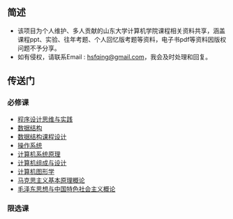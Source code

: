 ## 简述

* 该项目为个人维护、多人贡献的山东大学计算机学院课程相关资料共享，涵盖课程ppt、实验、往年考题、个人回忆版考题等资料，电子书pdf等资料因版权问题不予分享。
* 如有侵权，请联系Email : hsfqing@gmail.com，我会及时处理和回复。

## 传送门

### 必修课

* [程序设计思维与实践](https://github.com/J1aM1ng/ACMpractice)
* [数据结构](./数据结构)
* [数据结构课程设计](https://github.com/J1aM1ng/DS-courseDesign)
* [操作系统](./操作系统OS)
* [计算机系统原理](./计算机系统原理)
* [计算机组成与设计](./计算机组成与设计)
* [计算机图形学](./计算机图形学)
* [马克思主义基本原理概论](./马克思主义基本原理概论)
* [毛泽东思想与中国特色社会主义概论](./毛泽东思想与中国特色社会主义概论)

### 限选课

